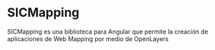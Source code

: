# SICMapping
SICMapping es una biblioteca para Angular que permite la creación de aplicaciones de Web Mapping por medio de OpenLayers
